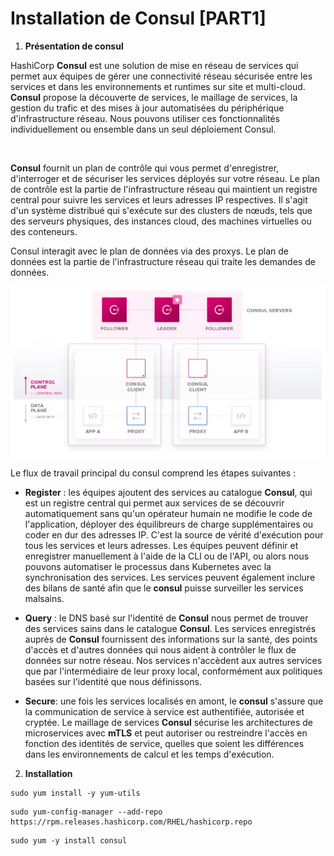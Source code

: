 # Installation de Consul [PART1]

1. **Présentation de consul**

HashiCorp **Consul** est une solution de mise en réseau de services qui permet aux équipes de gérer une connectivité réseau sécurisée entre les services et dans les environnements et runtimes sur site et multi-cloud. **Consul** propose la découverte de services, le maillage de services, la gestion du trafic et des mises à jour automatisées du périphérique d'infrastructure réseau. Nous pouvons utiliser ces fonctionnalités individuellement ou ensemble dans un seul déploiement Consul.

<br>

**Consul** fournit un plan de contrôle qui vous permet d'enregistrer, d'interroger et de sécuriser les services déployés sur votre réseau. Le plan de contrôle est la partie de l'infrastructure réseau qui maintient un registre central pour suivre les services et leurs adresses IP respectives. Il s'agit d'un système distribué qui s'exécute sur des clusters de nœuds, tels que des serveurs physiques, des instances cloud, des machines virtuelles ou des conteneurs.

Consul interagit avec le plan de données via des proxys. Le plan de données est la partie de l'infrastructure réseau qui traite les demandes de données.

![chap3_consul.png](../images/chap3_consul.png)

Le flux de travail principal du consul comprend les étapes suivantes :

- **Register** : les équipes ajoutent des services au catalogue **Consul**, qui est un registre central qui permet aux services de se découvrir automatiquement sans qu'un opérateur humain ne modifie le code de l'application, déployer des équilibreurs de charge supplémentaires ou coder en dur des adresses IP. C'est la source de vérité d'exécution pour tous les services et leurs adresses. Les équipes peuvent définir et enregistrer manuellement à l'aide de la CLI ou de l'API, ou alors nous pouvons automatiser le processus dans Kubernetes avec la synchronisation des services. Les services peuvent également inclure des bilans de santé afin que le **consul** puisse surveiller les services malsains.

- **Query** : le DNS basé sur l'identité de **Consul** nous permet de trouver des services sains dans le catalogue **Consul**. Les services enregistrés auprès de **Consul** fournissent des informations sur la santé, des points d'accès et d'autres données qui nous aident à contrôler le flux de données sur notre réseau. Nos services n'accèdent aux autres services que par l'intermédiaire de leur proxy local, conformément aux politiques basées sur l'identité que nous définissons.

- **Secure**: une fois les services localisés en amont, le **consul** s'assure que la communication de service à service est authentifiée, autorisée et cryptée. Le maillage de services **Consul** sécurise les architectures de microservices avec **mTLS** et peut autoriser ou restreindre l'accès en fonction des identités de service, quelles que soient les différences dans les environnements de calcul et les temps d'exécution.

2. **Installation** 

```
sudo yum install -y yum-utils
```

```
sudo yum-config-manager --add-repo https://rpm.releases.hashicorp.com/RHEL/hashicorp.repo
```

```
sudo yum -y install consul
```